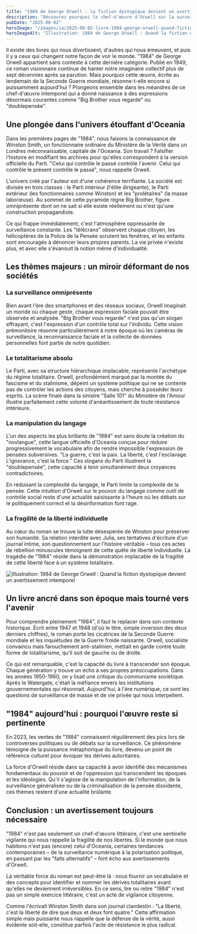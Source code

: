 ```yaml
---
title: "1984 de George Orwell : la fiction dystopique devient un avertissement intemporel"
description: "Découvrez pourquoi le chef-d'œuvre d'Orwell sur la surveillance, le totalitarisme et la manipulation du langage reste d'une actualité saisissante."
pubDate: "2025-08-02"
heroImage: "/images/ia/2025-08-02-livre-1984-george-orwell-quand-fiction-dystopique-devient-avertissement-intemporel-hero/2025-08-02-livre-1984-george-orwell-quand-fiction-dystopique-devient-avertissement-intemporel-hero.png"
heroImageAlt: "Illustration: 1984 de George Orwell : Quand la fiction dystopique devient un avertissement intemporel"
---
```



Il existe des livres qui nous divertissent, d'autres qui nous émeuvent, et puis il y a ceux qui changent notre façon de voir le monde. "1984" de George Orwell appartient sans conteste à cette dernière catégorie. Publié en 1949, ce roman visionnaire continue de hanter notre imaginaire collectif plus de sept décennies après sa parution. Mais pourquoi cette œuvre, écrite au lendemain de la Seconde Guerre mondiale, résonne-t-elle encore si puissamment aujourd'hui ? Plongeons ensemble dans les méandres de ce chef-d'œuvre intemporel qui a donné naissance à des expressions désormais courantes comme "Big Brother vous regarde" ou "doublepensée".


## Une plongée dans l'univers étouffant d'Oceania

Dans les premières pages de "1984", nous faisons la connaissance de Winston Smith, un fonctionnaire ordinaire du Ministère de la Vérité dans un Londres méconnaissable, capitale de l'Oceania. Son travail ? Falsifier l'histoire en modifiant les archives pour qu'elles correspondent à la version officielle du Parti. "Celui qui contrôle le passé contrôle l'avenir. Celui qui contrôle le présent contrôle le passé", nous rappelle Orwell.

L'univers créé par l'auteur est d'une cohérence terrifiante. La société est divisée en trois classes : le Parti intérieur (l'élite dirigeante), le Parti extérieur (les fonctionnaires comme Winston) et les "prolétaires" (la masse laborieuse). Au sommet de cette pyramide règne Big Brother, figure omniprésente dont on ne sait si elle existe réellement ou n'est qu'une construction propagandiste.

Ce qui frappe immédiatement, c'est l'atmosphère oppressante de surveillance constante. Les "télécrans" observent chaque citoyen, les hélicoptères de la Police de la Pensée scrutent les fenêtres, et les enfants sont encouragés à dénoncer leurs propres parents. La vie privée n'existe plus, et avec elle s'évanouit la notion même d'individualité.

## Les thèmes majeurs : un miroir déformant de nos sociétés

### La surveillance omniprésente

Bien avant l'ère des smartphones et des réseaux sociaux, Orwell imaginait un monde où chaque geste, chaque expression faciale pouvait être observée et analysée. "Big Brother vous regarde" n'est pas qu'un slogan effrayant, c'est l'expression d'un contrôle total sur l'individu. Cette vision prémonitoire résonne particulièrement à notre époque où les caméras de surveillance, la reconnaissance faciale et la collecte de données personnelles font partie de notre quotidien.

### Le totalitarisme absolu

Le Parti, avec sa structure hiérarchique implacable, représente l'archétype du régime totalitaire. Orwell, profondément marqué par la montée du fascisme et du stalinisme, dépeint un système politique qui ne se contente pas de contrôler les actions des citoyens, mais cherche à posséder leurs esprits. La scène finale dans la sinistre "Salle 101" du Ministère de l'Amour illustre parfaitement cette volonté d'anéantissement de toute résistance intérieure.

### La manipulation du langage

L'un des aspects les plus brillants de "1984" est sans doute la création du "novlangue", cette langue officielle d'Oceania conçue pour réduire progressivement le vocabulaire afin de rendre impossible l'expression de pensées subversives. "La guerre, c'est la paix. La liberté, c'est l'esclavage. L'ignorance, c'est la force." Ces slogans du Parti illustrent la "doublepensée", cette capacité à tenir simultanément deux croyances contradictoires.

En réduisant la complexité du langage, le Parti limite la complexité de la pensée. Cette intuition d'Orwell sur le pouvoir du langage comme outil de contrôle social reste d'une actualité saisissante à l'heure où les débats sur le politiquement correct et la désinformation font rage.

### La fragilité de la liberté individuelle

Au cœur du roman se trouve la lutte désespérée de Winston pour préserver son humanité. Sa relation interdite avec Julia, ses tentatives d'écriture d'un journal intime, son questionnement sur l'histoire véritable – tous ces actes de rébellion minuscules témoignent de cette quête de liberté individuelle. La tragédie de "1984" réside dans la démonstration implacable de la fragilité de cette liberté face à un système totalitaire.


![Illustration: 1984 de George Orwell : Quand la fiction dystopique devient un avertissement intemporel](/images/ia/2025-08-02-livre-1984-george-orwell-quand-fiction-dystopique-devient-avertissement-intemporel-inline/2025-08-02-livre-1984-george-orwell-quand-fiction-dystopique-devient-avertissement-intemporel-inline.png)

## Un livre ancré dans son époque mais tourné vers l'avenir

Pour comprendre pleinement "1984", il faut le replacer dans son contexte historique. Écrit entre 1947 et 1948 (d'où le titre, simple inversion des deux derniers chiffres), le roman porte les cicatrices de la Seconde Guerre mondiale et les inquiétudes de la Guerre froide naissante. Orwell, socialiste convaincu mais farouchement anti-stalinien, mettait en garde contre toute forme de totalitarisme, qu'il soit de gauche ou de droite.

Ce qui est remarquable, c'est la capacité du livre à transcender son époque. Chaque génération y trouve un écho à ses propres préoccupations. Dans les années 1950-1960, on y lisait une critique du communisme soviétique. Après le Watergate, c'était la méfiance envers les institutions gouvernementales qui résonnait. Aujourd'hui, à l'ère numérique, ce sont les questions de surveillance de masse et de vie privée qui nous interpellent.

## "1984" aujourd'hui : pourquoi l'œuvre reste si pertinente

En 2023, les ventes de "1984" connaissent régulièrement des pics lors de controverses politiques ou de débats sur la surveillance. Ce phénomène témoigne de la puissance métaphorique du livre, devenu un point de référence culturel pour évoquer les dérives autoritaires.

La force d'Orwell réside dans sa capacité à avoir identifié des mécanismes fondamentaux du pouvoir et de l'oppression qui transcendent les époques et les idéologies. Qu'il s'agisse de la manipulation de l'information, de la surveillance généralisée ou de la criminalisation de la pensée dissidente, ces thèmes restent d'une actualité brûlante.

## Conclusion : un avertissement toujours nécessaire

"1984" n'est pas seulement un chef-d'œuvre littéraire, c'est une sentinelle vigilante qui nous rappelle la fragilité de nos libertés. Si le monde que nous habitons n'est pas (encore) celui d'Oceania, certaines tendances contemporaines – de la surveillance numérique à la polarisation politique, en passant par les "faits alternatifs" – font écho aux avertissements d'Orwell.

La véritable force du roman est peut-être là : nous fournir un vocabulaire et des concepts pour identifier et nommer les dérives totalitaires avant qu'elles ne deviennent irréversibles. En ce sens, lire ou relire "1984" n'est pas un simple exercice littéraire, c'est un acte de vigilance citoyenne.

Comme l'écrivait Winston Smith dans son journal clandestin : "La liberté, c'est la liberté de dire que deux et deux font quatre." Cette affirmation simple mais puissante nous rappelle que la défense de la vérité, aussi évidente soit-elle, constitue parfois l'acte de résistance le plus radical.